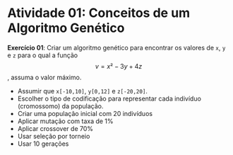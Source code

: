 #  Atividade 01: Conceitos de um Algoritmo Genético

**Exercício 01**: Criar um algoritmo genético para encontrar os valores de `x`, `y` e `z` para o qual a função $$v = x² -3y + 4z$$, assuma o valor máximo.

- Assumir que `x[-10,10]`, `y[0,12]` e `z[-20,20]`.
- Escolher o tipo de codificação para representar cada indivíduo (cromossomo) da população.
- Criar uma população inicial com 20 indivíduos
- Aplicar mutação com taxa de 1%
- Aplicar crossover de 70%
- Usar seleção por torneio
- Usar 10 gerações